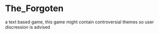 # The_Forgoten
a text based game, this game might contain controversial themes so user discression is advised

